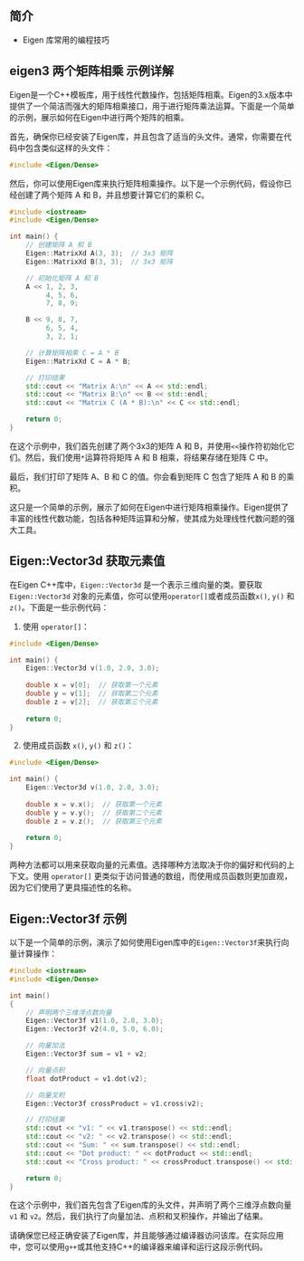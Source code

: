 ## 简介

+ Eigen 库常用的编程技巧

## eigen3 两个矩阵相乘 示例详解

Eigen是一个C++模板库，用于线性代数操作，包括矩阵相乘。Eigen的3.x版本中提供了一个简洁而强大的矩阵相乘接口，用于进行矩阵乘法运算。下面是一个简单的示例，展示如何在Eigen中进行两个矩阵的相乘。

首先，确保你已经安装了Eigen库，并且包含了适当的头文件。通常，你需要在代码中包含类似这样的头文件：

```cpp
#include <Eigen/Dense>
```

然后，你可以使用Eigen库来执行矩阵相乘操作。以下是一个示例代码，假设你已经创建了两个矩阵 A 和 B，并且想要计算它们的乘积 C。

```cpp
#include <iostream>
#include <Eigen/Dense>

int main() {
    // 创建矩阵 A 和 B
    Eigen::MatrixXd A(3, 3);  // 3x3 矩阵
    Eigen::MatrixXd B(3, 3);  // 3x3 矩阵

    // 初始化矩阵 A 和 B
    A << 1, 2, 3,
         4, 5, 6,
         7, 8, 9;

    B << 9, 8, 7,
         6, 5, 4,
         3, 2, 1;

    // 计算矩阵相乘 C = A * B
    Eigen::MatrixXd C = A * B;

    // 打印结果
    std::cout << "Matrix A:\n" << A << std::endl;
    std::cout << "Matrix B:\n" << B << std::endl;
    std::cout << "Matrix C (A * B):\n" << C << std::endl;

    return 0;
}
```

在这个示例中，我们首先创建了两个3x3的矩阵 A 和 B，并使用`<<`操作符初始化它们。然后，我们使用`*`运算符将矩阵 A 和 B 相乘，将结果存储在矩阵 C 中。

最后，我们打印了矩阵 A、B 和 C 的值。你会看到矩阵 C 包含了矩阵 A 和 B 的乘积。

这只是一个简单的示例，展示了如何在Eigen中进行矩阵相乘操作。Eigen提供了丰富的线性代数功能，包括各种矩阵运算和分解，使其成为处理线性代数问题的强大工具。

## Eigen::Vector3d 获取元素值

在Eigen C++库中，`Eigen::Vector3d` 是一个表示三维向量的类。要获取`Eigen::Vector3d` 对象的元素值，你可以使用`operator[]`或者成员函数`x()`, `y()` 和 `z()`。下面是一些示例代码：

1. 使用 `operator[]`：
```cpp
#include <Eigen/Dense>

int main() {
    Eigen::Vector3d v(1.0, 2.0, 3.0);
    
    double x = v[0];  // 获取第一个元素
    double y = v[1];  // 获取第二个元素
    double z = v[2];  // 获取第三个元素
    
    return 0;
}
```

2. 使用成员函数 `x()`, `y()` 和 `z()`：
```cpp
#include <Eigen/Dense>

int main() {
    Eigen::Vector3d v(1.0, 2.0, 3.0);
    
    double x = v.x();  // 获取第一个元素
    double y = v.y();  // 获取第二个元素
    double z = v.z();  // 获取第三个元素
    
    return 0;
}
```

两种方法都可以用来获取向量的元素值。选择哪种方法取决于你的偏好和代码的上下文。使用 `operator[]` 更类似于访问普通的数组，而使用成员函数则更加直观，因为它们使用了更具描述性的名称。

## Eigen::Vector3f 示例

以下是一个简单的示例，演示了如何使用Eigen库中的`Eigen::Vector3f`来执行向量计算操作：

```cpp
#include <iostream>
#include <Eigen/Dense>

int main()
{
    // 声明两个三维浮点数向量
    Eigen::Vector3f v1(1.0, 2.0, 3.0);
    Eigen::Vector3f v2(4.0, 5.0, 6.0);

    // 向量加法
    Eigen::Vector3f sum = v1 + v2;

    // 向量点积
    float dotProduct = v1.dot(v2);

    // 向量叉积
    Eigen::Vector3f crossProduct = v1.cross(v2);

    // 打印结果
    std::cout << "v1: " << v1.transpose() << std::endl;
    std::cout << "v2: " << v2.transpose() << std::endl;
    std::cout << "Sum: " << sum.transpose() << std::endl;
    std::cout << "Dot product: " << dotProduct << std::endl;
    std::cout << "Cross product: " << crossProduct.transpose() << std::endl;

    return 0;
}
```

在这个示例中，我们首先包含了Eigen库的头文件，并声明了两个三维浮点数向量 `v1` 和 `v2`。然后，我们执行了向量加法、点积和叉积操作，并输出了结果。

请确保您已经正确安装了Eigen库，并且能够通过编译器访问该库。在实际应用中，您可以使用`g++`或其他支持C++的编译器来编译和运行这段示例代码。